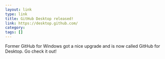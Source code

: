 ```yaml
---
layout: link
type: link
title: GitHub Desktop released!
link: https://desktop.github.com/
category:
tags: []
---
```


Former GitHub for Windows got a nice upgrade and is now called
GitHub for Desktop. Go check it out!

